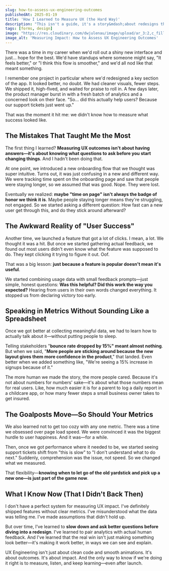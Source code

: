 ```yaml
---
slug: how-to-assess-ux-engineering-outcomes
publishedAt: 2025-01-19
title: 'How I Learned to Measure UX (the Hard Way)'
description: "This isn't a guide, it's a story&mdash;about redesigns that didn't land, metrics that lied, and the moments that taught me how to actually measure whether UX changes were helping anyone. Spoiler: time on page means nothing if people are just confused."
tags: [forms, design]
image: "https://res.cloudinary.com/dwjulenau/image/upload/ar_3:2,c_fill,dpr_auto,f_auto,fl_progressive,q_auto/v1743962937/josh-portfolio/assets_task_01jr64g84beg6t7tcdqqkhzccc_img_0.webp"
image_alt: 'Measuring Impact: How to Assess UX Engineering Outcomes'
---
```


There was a time in my career when we'd roll out a shiny new interface and just… hope for the best. We'd have standups where someone might say, "It feels better," or "I think this flow is smoother," and we'd all nod like that meant something.

I remember one project in particular where we'd redesigned a key section of the app. It looked better, no doubt. We had cleaner visuals, fewer steps. We shipped it, high-fived, and waited for praise to roll in. A few days later, the product manager burst in with a fresh batch of analytics and a concerned look on their face. "So… did this actually help users? Because our support tickets just went up</strong>."

That was the moment it hit me: we didn't know how to measure what success looked like</strong>.

## The Mistakes That Taught Me the Most
The first thing I learned? <strong>Measuring UX outcomes isn't about having answers&mdash;it's about knowing what questions to ask before you start changing things</strong>. And I hadn't been doing that.

At one point, we introduced a new onboarding flow that we thought was super intuitive. Turns out, it was just confusing in a new and different way. We were tracking time spent on the onboarding page and saw that people were staying longer, so we assumed that was good. Nope. They were lost.

Eventually we realized: <strong>maybe "time on page" isn't always the badge of honor we think it is</strong>. Maybe people staying longer means they're struggling, not engaged. So we started asking a different question: How fast can a new user get through this, and do they stick around afterward?

## The Awkward Reality of "User Success"
Another time, we launched a feature that got a lot of clicks. I mean, a lot. We thought it was a hit. But once we started gathering actual feedback, we found out most users didn't even know what the feature was supposed to do. They kept clicking it trying to figure it out. Oof.

That was a big lesson: <strong>just because a feature is popular doesn't mean it's useful</strong>.

We started combining usage data with small feedback prompts&mdash;just simple, honest questions: <strong>Was this helpful? Did this work the way you expected?</strong> Hearing from users in their own words changed everything. It stopped us from declaring victory too early.

## Speaking in Metrics Without Sounding Like a Spreadsheet
Once we got better at collecting meaningful data, we had to learn how to actually talk about it&mdash;without putting people to sleep.

Telling stakeholders "<strong>bounce rate dropped by 15%" meant almost nothing</strong>. But when we said, "<strong>More people are sticking around because the new layout gives them more confidence in the product</strong>," that landed. Even better when we added something like, "We're seeing a 15% increase in signups because of it."

The more human we made the story, the more people cared. Because it's not about numbers for numbers' sake&mdash;it's about what those numbers mean for real users. Like, how much easier it is for a parent to log a daily report in a childcare app, or how many fewer steps a small business owner takes to get insured.

## The Goalposts Move&mdash;So Should Your Metrics
We also learned not to get too cozy with any one metric. There was a time we obsessed over page load speed. We were convinced it was the biggest hurdle to user happiness. And it was&mdash;for a while.

Then, once we got performance where it needed to be, we started seeing support tickets shift from "this is slow" to "I don't understand what to do next." Suddenly, comprehension was the issue, not speed. So we changed what we measured.

That flexibility&mdash;<strong>knowing when to let go of the old yardstick and pick up a new one&mdash;is just part of the game now</strong>.

## What I Know Now (That I Didn't Back Then)
I don't have a perfect system for measuring UX impact. I've definitely shipped features without clear metrics. I've misunderstood what the data was telling me. I've made assumptions that didn't hold up.

But over time, I've learned to <strong>slow down and ask better questions before diving into a redesign</strong>. I've learned to pair analytics with actual human feedback. And I've learned that the real win isn't just making something look better&mdash;it's making it work better, in ways we can see and explain.

UX Engineering isn't just about clean code and smooth animations. It's about outcomes. It's about impact. And the only way to know if we're doing it right is to measure, listen, and keep learning&mdash;even after launch.
